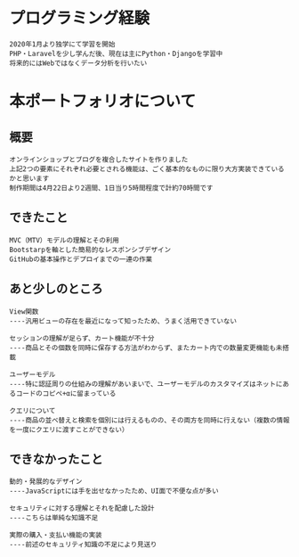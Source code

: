 # プログラミング経験
    2020年1月より独学にて学習を開始
    PHP・Laravelを少し学んだ後、現在は主にPython・Djangoを学習中
    将来的にはWebではなくデータ分析を行いたい
# 本ポートフォリオについて
## 概要
    オンラインショップとブログを複合したサイトを作りました
    上記2つの要素にそれぞれ必要とされる機能は、ごく基本的なものに限り大方実装できているかと思います
    制作期間は4月22日より2週間、1日当り5時間程度で計約70時間です
## できたこと
    MVC（MTV）モデルの理解とその利用
    Bootstarpを軸とした簡易的なレスポンシブデザイン
    GitHubの基本操作とデプロイまでの一連の作業
## あと少しのところ
    View関数
    ----汎用ビューの存在を最近になって知ったため、うまく活用できていない
    
    セッションの理解が足らず、カート機能が不十分
    ----商品とその個数を同時に保存する方法がわからず、またカート内での数量変更機能も未搭載
        
    ユーザーモデル
    ----特に認証周りの仕組みの理解があいまいで、ユーザーモデルのカスタマイズはネットにあるコードのコピペ+αに留まっている
        
    クエリについて
    ----商品の並べ替えと検索を個別には行えるものの、その両方を同時に行えない（複数の情報を一度にクエリに渡すことができない）
    
## できなかったこと
    動的・発展的なデザイン
    ----JavaScriptには手を出せなかったため、UI面で不便な点が多い
    
    セキュリティに対する理解とそれを配慮した設計
    ----こちらは単純な知識不足
    
    実際の購入・支払い機能の実装
    ----前述のセキュリティ知識の不足により見送り
    
    
    
